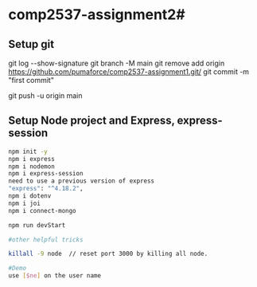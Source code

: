 # comp2537-assignment2#
## Setup git

git log --show-signature
git branch -M main
git remove add origin https://github.com/pumaforce/comp2537-assignment1.git/
git commit -m "first commit"

git push -u origin main

## Setup Node project and Express, express-session

````bash
npm init -y
npm i express
npm i nodemon
npm i express-session 
need to use a previous version of express
"express": "^4.18.2",
npm i dotenv
npm i joi
npm i connect-mongo

npm run devStart

#other helpful tricks

killall -9 node  // reset port 3000 by killing all node.

#Demo
use [$ne] on the user name